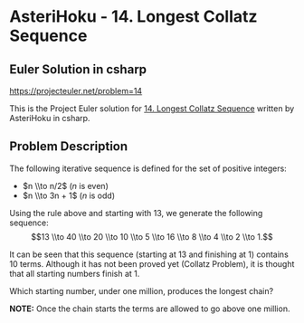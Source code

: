 
# AsteriHoku - 14. Longest Collatz Sequence
## Euler Solution in csharp
https://projecteuler.net/problem=14 

This is the Project Euler solution for [14. Longest Collatz Sequence](https://projecteuler.net/problem=14)
written by AsteriHoku in csharp.

## Problem Description
The following iterative sequence is defined for the set of positive integers:

* $n \\to n/2$ ($n$ is even)
* $n \\to 3n + 1$ ($n$ is odd)

Using the rule above and starting with $13$, we generate the following sequence: $$13 \\to 40 \\to 20 \\to 10 \\to 5 \\to 16 \\to 8 \\to 4 \\to 2 \\to 1.$$

It can be seen that this sequence (starting at $13$ and finishing at $1$) contains $10$ terms. Although it has not been proved yet (Collatz Problem), it is thought that all starting numbers finish at $1$.

Which starting number, under one million, produces the longest chain?

**NOTE:** Once the chain starts the terms are allowed to go above one million.
